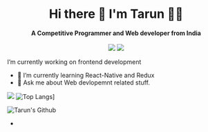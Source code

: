 


<h1 align="center">
  <b>Hi there 👋 I'm Tarun 👨‍💻</b><br>
</h1>

<p align="center">
  <b>A Competitive Programmer and Web developer from India</b>
  <br><br>
  <a href="https://www.linkedin.com/in/tarun-kumar-91614016b/"><img src="https://img.shields.io/badge/LinkedIn-0077B5?style=for-the-badge&logo=linkedin&logoColor=white"></a> 
  <a href= "mailto: Tarunmzn98@gmail.com"><img src="https://img.shields.io/badge/Gmail-D14836?style=for-the-badge&logo=gmail&logoColor=white"></a>
</p>

<p align="left">
  I’m currently working on frontend development
  <ul>
     <li>🌱 I’m currently learning  React-Native and Redux</li>
     <li>💬 Ask me about Web devlopemnt related  stuff.</li>
  </ul>
</p>


![](https://komarev.com/ghpvc/?username=Tarunkumar11&style=flat-square&label=Visits)
![Top Langs](https://github-readme-stats.vercel.app/api/top-langs/?username=Tarunkumar11&layout=compact)]

![Tarun's Github](https://github-readme-stats.vercel.app/api?username=Tarunkumar11&bg_color=30,e96443,904e95&title_color=fff&text_color=fff&hide=stars,issues)






-
<!--
**Tarunkumar11/Tarunkumar11** is a ✨ _special_ ✨ repository because its `README.md` (this file) appears on your GitHub profile.

Here are some ideas to get you started:

- 🔭 I’m currently working on ...
- 🌱 I’m currently learning ...
- 👯 I’m looking to collaborate on ...
- 🤔 I’m looking for help with ...
- 💬 Ask me about ...
- 📫 How to reach me: ...
- 😄 Pronouns: ...
- ⚡ Fun fact: ...
-->
